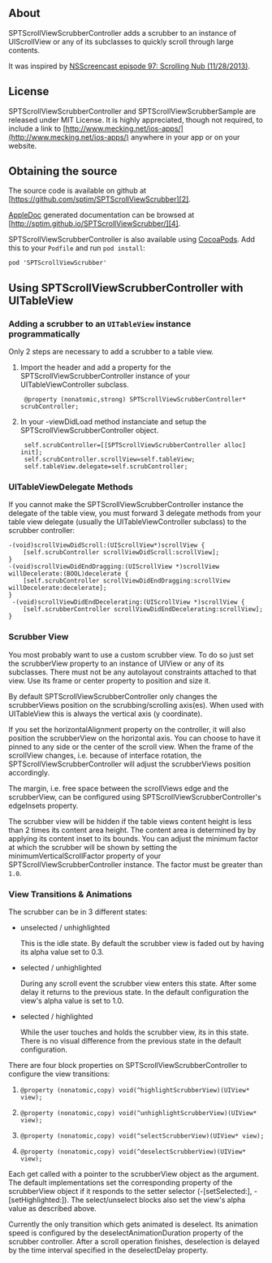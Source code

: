 About
-----

SPTScrollViewScrubberController adds a scrubber to an instance of UIScrollView
or any of its subclasses to quickly scroll through large contents.

It was inspired by [NSScreencast episode 97: Scrolling Nub (11/28/2013)][1].

[1]: http://nsscreencast.com/episodes/97-scrolling-nub


License
-------

SPTScrollViewScrubberController and SPTScrollViewScrubberSample are released
under MIT License.
It is highly appreciated, though not required, to include a link to 
[http://www.mecking.net/ios-apps/](http://www.mecking.net/ios-apps/) anywhere
in your app or on your website.


Obtaining the source
--------------------

The source code is available on github at 
[https://github.com/sptim/SPTScrollViewScrubber][2].

[AppleDoc][3] generated documentation can be browsed at
[http://sptim.github.io/SPTScrollViewScrubber/][4].

SPTScrollViewScrubberController is also available using [CocoaPods][5]. Add 
this to your `Podfile` and run `pod install`:

	pod 'SPTScrollViewScrubber'

[2]: https://github.com/sptim/SPTScrollViewScrubber/
[3]: http://gentlebytes.com/appledoc/
[4]: http://sptim.github.io/SPTScrollViewScrubber/
[5]: http://cocoapods.org/



Using SPTScrollViewScrubberController with UITableView
------------------------------------------------------

### Adding a scrubber to an `UITableView` instance programmatically ###

Only 2 steps are necessary to add a scrubber to a table view.

1. Import the header and add a property for the SPTScrollViewScrubberController
   instance of your UITableViewController subclass.

		@property (nonatomic,strong) SPTScrollViewScrubberController* scrubController;

2. In your -viewDidLoad method instanciate and setup the
   SPTScrollViewScrubberController object.

		self.scrubController=[[SPTScrollViewScrubberController alloc] init];
		self.scrubController.scrollView=self.tableView;
		self.tableView.delegate=self.scrubController;


### UITableViewDelegate Methods ###

If you cannot make the SPTScrollViewScrubberController instance the delegate of the
table view, you must forward 3 delegate methods from your table view delegate
(usually the UITableViewController subclass) to the scrubber controller:

	-(void)scrollViewDidScroll:(UIScrollView*)scrollView {
		[self.scrubController scrollViewDidScroll:scrollView];
	}
	-(void)scrollViewDidEndDragging:(UIScrollView *)scrollView willDecelerate:(BOOL)decelerate {
		[self.scrubController scrollViewDidEndDragging:scrollView willDecelerate:decelerate];
	}
	 -(void)scrollViewDidEndDecelerating:(UIScrollView *)scrollView {
		[self.scrubberController scrollViewDidEndDecelerating:scrollView];
	}


### Scrubber View ###

You most probably want to use a custom scrubber view. To do so just set the
scrubberView property to an instance of UIView or any of its subclasses. 
There must not be any autolayout constraints attached to that view. Use its
frame or center property to position and size it.

By default SPTScrollViewScrubberController only changes the scrubberViews
position on the scrubbing/scrolling axis(es). When used with UITableView this
is always the vertical axis (y coordinate).

If you set the horizontalAlignment property on the controller, it will also
position the scrubberView on the horizontal axis. You can choose to have it
pinned to any side or the center of the scroll view. When the frame of the
scrollView changes, i.e. because of interface rotation, the 
SPTScrollViewScrubberController will adjust the scrubberViews position 
accordingly.

The margin, i.e. free space between the scrollViews edge and the 
scrubberView, can be configured using SPTScrollViewScrubberController's
edgeInsets property.

The scrubber view will be hidden if the table views content height is less than
2 times its content area height. The content area is determined by by applying
its content inset to its bounds. You can adjust the minimum factor at which the
scrubber will be shown by setting the minimumVerticalScrollFactor property of
your SPTScrollViewScrubberController instance. The factor must be greater than
`1.0`.

### View Transitions & Animations ###

The scrubber can be in 3 different states:

- unselected / unhighlighted

  This is the idle state. By default the scrubber view is faded out by having
  its alpha value set to 0.3.

- selected / unhighlighted

  During any scroll event the scrubber view enters this state. After some delay
  it returns to the previous state. In the default configuration the view's 
  alpha value is set to 1.0.

- selected / highlighted

  While the user touches and holds the scrubber view, its in this state. There
  is no visual difference from the previous state in the default configuration.

There are four block properties on SPTScrollViewScrubberController to configure
the view transitions:

1. `@property (nonatomic,copy) void(^highlightScrubberView)(UIView* view);`

2. `@property (nonatomic,copy) void(^unhighlightScrubberView)(UIView* view);`

3. `@property (nonatomic,copy) void(^selectScrubberView)(UIView* view);`

4. `@property (nonatomic,copy) void(^deselectScrubberView)(UIView* view);`

Each get called with a pointer to the scrubberView object as the argument. The 
default implementations set the corresponding property of the scrubberView 
object if it responds to the setter selector (-[setSelected:], 
-[setHighlighted:]). The select/unselect blocks also set the view's alpha value
as described above.

Currently the only transition which gets animated is deselect. Its animation
speed is configured by the deselectAnimationDuration property of the scrubber 
controller. After a scroll operation finishes, deselection is delayed by the 
time interval specified in the deselectDelay property.







